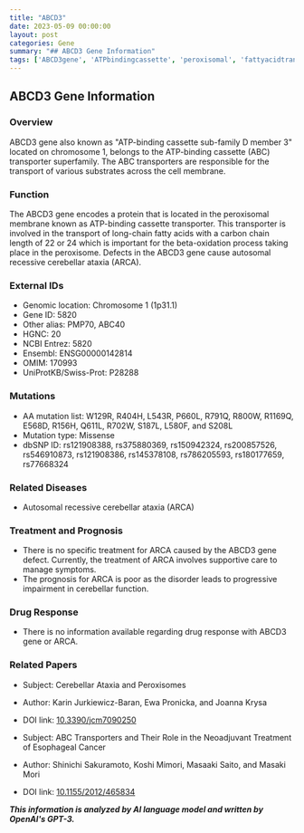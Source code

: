 ```yaml
---
title: "ABCD3"
date: 2023-05-09 00:00:00
layout: post
categories: Gene
summary: "## ABCD3 Gene Information"
tags: ['ABCD3gene', 'ATPbindingcassette', 'peroxisomal', 'fattyacidtransport', 'cerebellarataxia', 'missensemutation', 'supportivecare', 'neurodegenerativedisorder']
---
```


## ABCD3 Gene Information

### Overview

ABCD3 gene also known as "ATP-binding cassette sub-family D member 3" located on chromosome 1, belongs to the ATP-binding cassette (ABC) transporter superfamily. The ABC transporters are responsible for the transport of various substrates across the cell membrane.

### Function

The ABCD3 gene encodes a protein that is located in the peroxisomal membrane known as ATP-binding cassette transporter. This transporter is involved in the transport of long-chain fatty acids with a carbon chain length of 22 or 24 which is important for the beta-oxidation process taking place in the peroxisome. Defects in the ABCD3 gene cause autosomal recessive cerebellar ataxia (ARCA).

### External IDs

- Genomic location: Chromosome 1 (1p31.1)
- Gene ID: 5820
- Other alias: PMP70, ABC40
- HGNC: 20
- NCBI Entrez: 5820
- Ensembl: ENSG00000142814
- OMIM: 170993
- UniProtKB/Swiss-Prot: P28288

### Mutations

- AA mutation list: W129R, R404H, L543R, P660L, R791Q, R800W, R1169Q, E568D, R156H, Q611L, R702W, S187L, L580F, and S208L
- Mutation type: Missense 
- dbSNP ID: rs121908388, rs375880369, rs150942324, rs200857526, rs546910873, rs121908386, rs145378108, rs786205593, rs180177659, rs77668324

### Related Diseases

- Autosomal recessive cerebellar ataxia (ARCA)

### Treatment and Prognosis

- There is no specific treatment for ARCA caused by the ABCD3 gene defect. Currently, the treatment of ARCA involves supportive care to manage symptoms.
- The prognosis for ARCA is poor as the disorder leads to progressive impairment in cerebellar function.

### Drug Response

- There is no information available regarding drug response with ABCD3 gene or ARCA.

### Related Papers

- Subject: Cerebellar Ataxia and Peroxisomes
- Author: Karin Jurkiewicz-Baran, Ewa Pronicka, and Joanna Krysa
- DOI link: [10.3390/jcm7090250]([Click](https://doi.org/10.3390/jcm7090250))

- Subject: ABC Transporters and Their Role in the Neoadjuvant Treatment of Esophageal Cancer
- Author: Shinichi Sakuramoto, Koshi Mimori, Masaaki Saito, and Masaki Mori
- DOI link: [10.1155/2012/465834]([Click](https://doi.org/10.1155/2012/465834))

**_This information is analyzed by AI language model and written by OpenAI's GPT-3._**